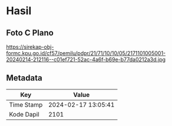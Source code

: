 # Hasil

## Foto C Plano

https://sirekap-obj-formc.kpu.go.id/cf57/pemilu/pdpr/21/71/10/10/05/2171101005001-20240214-212116--c01ef721-52ac-4a6f-b69e-b77da0212a3d.jpg


## Metadata

| Key        | Value               |
| ---------- | ------------------- |
| Time Stamp | 2024-02-17 13:05:41 |
| Kode Dapil | 2101                |



